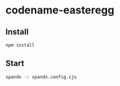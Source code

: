 # codename-easteregg

## Install

```bash
npm install
```

## Start

```bash
spandx -c spandx.config.cjs
```
